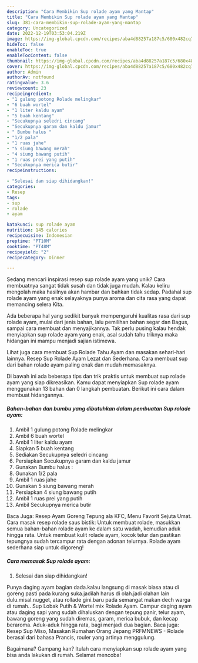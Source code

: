 ```yaml
---
description: "Cara Membikin Sup rolade ayam yang Mantap"
title: "Cara Membikin Sup rolade ayam yang Mantap"
slug: 381-cara-membikin-sup-rolade-ayam-yang-mantap
category: Uncategorized
date: 2022-12-19T03:53:04.219Z
image: https://img-global.cpcdn.com/recipes/aba4d88257a187c5/680x482cq70/sup-rolade-ayam-foto-resep-utama.jpg
hideToc: false
enableToc: true
enableTocContent: false
thumbnail: https://img-global.cpcdn.com/recipes/aba4d88257a187c5/680x482cq70/sup-rolade-ayam-foto-resep-utama.jpg
cover: https://img-global.cpcdn.com/recipes/aba4d88257a187c5/680x482cq70/sup-rolade-ayam-foto-resep-utama.jpg
author: Admin
authorAv: notfound
ratingvalue: 3.6
reviewcount: 23
recipeingredient:
- "1 gulung potong Rolade melingkar"
- "6 buah wortel"
- "1 liter kaldu ayam"
- "5 buah kentang"
- "Secukupnya seledri cincang"
- "Secukupnya garam dan kaldu jamur"
- " Bumbu halus "
- "1/2 pala"
- "1 ruas jahe"
- "5 siung bawang merah"
- "4 siung bawang putih"
- "1 ruas prei yang putih"
- "Secukupnya merica butir"
recipeinstructions:

- "Selesai dan siap dihidangkan!"
categories:
- Resep
tags:
- sup
- rolade
- ayam

katakunci: sup rolade ayam 
nutrition: 145 calories
recipecuisine: Indonesian
preptime: "PT10M"
cooktime: "PT48M"
recipeyield: "2"
recipecategory: Dinner

---
```





Sedang mencari inspirasi resep sup rolade ayam yang unik? Cara membuatnya sangat tidak susah dan tidak juga mudah. Kalau keliru mengolah maka hasilnya akan hambar dan bahkan tidak sedap. Padahal sup rolade ayam yang enak selayaknya punya aroma dan cita rasa yang dapat memancing selera Kita.





Ada beberapa hal yang sedikit banyak mempengaruhi kualitas rasa dari sup rolade ayam, mulai dari jenis bahan, lalu pemilihan bahan segar dan Bagus, sampai cara membuat dan menyajikannya. Tak perlu pusing kalau hendak menyiapkan sup rolade ayam yang enak,      asal sudah tahu triknya maka hidangan ini mampu menjadi sajian istimewa.














Lihat juga cara membuat Sup Rolade Tahu Ayam dan masakan sehari-hari lainnya. Resep Sup Rolade Ayam Lezat dan Sederhana. Cara membuat sup dari bahan rolade ayam paling enak dan mudah memasaknya.






Di bawah ini ada beberapa tips dan trik praktis untuk membuat sup rolade ayam yang siap dikreasikan. Kamu dapat menyiapkan Sup rolade ayam menggunakan 13 bahan dan 0 langkah pembuatan. Berikut ini cara dalam membuat hidangannya.

<!--inarticleads1-->

##### Bahan-bahan dan bumbu yang dibutuhkan dalam pembuatan Sup rolade ayam:

1. Ambil 1 gulung potong Rolade melingkar
1. Ambil 6 buah wortel
1. Ambil 1 liter kaldu ayam
1. Siapkan 5 buah kentang
1. Sediakan Secukupnya seledri cincang
1. Persiapkan Secukupnya garam dan kaldu jamur
1. Gunakan  Bumbu halus :
1. Gunakan 1/2 pala
1. Ambil 1 ruas jahe
1. Gunakan 5 siung bawang merah
1. Persiapkan 4 siung bawang putih
1. Ambil 1 ruas prei yang putih
1. Ambil Secukupnya merica butir


Baca Juga: Resep Ayam Goreng Tepung ala KFC, Menu Favorit Sejuta Umat. Cara masak resep rolade saus bistik: Untuk membuat rolade, masukkan semua bahan-bahan rolade ayam ke dalam satu wadah, kemudian aduk hingga rata. Untuk membuat kulit rolade ayam, kocok telur dan pastikan tepungnya sudah tercampur rata dengan adonan telurnya. Rolade ayam sederhana siap untuk digoreng! 

<!--inarticleads2-->

##### Cara memasak Sup rolade ayam:


1. Selesai dan siap dihidangkan!

Punya daging ayam bagian dada.kalau langsung di masak biasa atau di goreng pasti pada kurang suka.jadilah harus di olah.jadi olahan lain dulu.misal.nugget, atau rollade gini.baru pada semangat makan dech warga di rumah.. Sup Lobak Putih &amp; Wortel mix Rolade Ayam. Campur daging ayam atau daging sapi yang sudah dihaluskan dengan tepung panir, telur ayam, bawang goreng yang sudah diremas, garam, merica bubuk, dan kecap beraroma. Aduk-aduk hingga rata, bagi menjadi dua bagian. Baca juga: Resep Sup Miso, Masakan Rumahan Orang Jepang PRFMNEWS - Rolade berasal dari bahasa Prancis, rouler yang artinya menggulung. 

Bagaimana? Gampang kan? Itulah cara menyiapkan sup rolade ayam yang bisa anda lakukan di rumah. Selamat mencoba!
